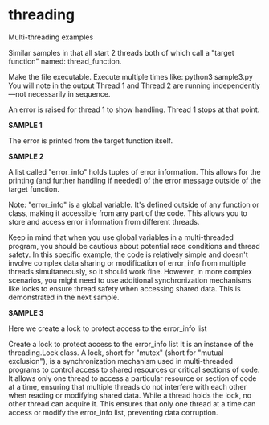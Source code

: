 # threading
Multi-threading examples

Similar samples in that all start 2 threads both of which call a "target function" named:
thread_function.

Make the file executable.
Execute multiple times like: python3 sample3.py
You will note in the output Thread 1 and Thread 2 are running independently—not necessarily
in sequence.

An error is raised for thread 1 to show handling.
Thread 1 stops at that point.

**SAMPLE 1**
&nbsp;

The error is printed from the target function itself.

**SAMPLE 2**
&nbsp;

A list called "error_info" holds tuples of error information.
This allows for the printing (and further handling if needed) of the error message
outside of the target function.

Note: "error_info" is a global variable. It's defined outside of any function or class, 
making it accessible from any part of the code. This allows you to store 
and access error information from different threads.

Keep in mind that when you use global variables in a multi-threaded program, you should be 
cautious about potential race conditions and thread safety. In this specific example, the 
code is relatively simple and doesn't involve complex data sharing or modification of 
error_info from multiple threads simultaneously, so it should work fine. However, in more 
complex scenarios, you might need to use additional synchronization mechanisms like locks 
to ensure thread safety when accessing shared data. This is demonstrated in the next 
sample.

**SAMPLE 3**
&nbsp;

Here we create a lock to protect access to the error_info list

Create a lock to protect access to the error_info list
It is an instance of the threading.Lock class. 
A lock, short for "mutex" (short for "mutual exclusion"), 
is a synchronization mechanism used in multi-threaded programs 
to control access to shared resources or critical sections of 
code. It allows only one thread to access a particular 
resource or section of code at a time, ensuring that multiple 
threads do not interfere with each other when reading or 
modifying shared data.  While a thread holds the lock, no other 
thread can acquire it. This ensures that only one thread at a 
time can access or modify the error_info list, preventing data 
corruption.
